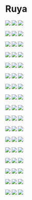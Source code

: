 # Ruya

 [![](https://img.shields.io/badge/stackoverflow-ruya-orange.svg?style=for-the-badge&logo=stackoverflow)](https://stackoverflow.com/questions/tagged/ruya)
![](https://img.shields.io/github/v/release/cilerler/ruya?style=for-the-badge&logo=github)
![](https://img.shields.io/github/downloads/cilerler/ruya/latest/total.svg?style=for-the-badge&logo=github&color=yellow)


[![](https://img.shields.io/nuget/v/Ruya.Primitives.svg?logo=nuget)](https://www.nuget.org/packages/Ruya.Primitives)
![](https://img.shields.io/nuget/dt/Ruya.Primitives.svg?logo=nuget&color=yellow)
![](https://github.com/cilerler/ruya/workflows/Ruya.Primitives/badge.svg)

[![](https://img.shields.io/nuget/v/Ruya.Helpers.Primitives.svg?logo=nuget)](https://www.nuget.org/packages/Ruya.Helpers.Primitives)
![](https://img.shields.io/nuget/dt/Ruya.Helpers.Primitives.svg?logo=nuget&color=yellow)
![](https://github.com/cilerler/ruya/workflows/Ruya.Helpers.Primitives/badge.svg)

[![](https://img.shields.io/nuget/v/Ruya.AppDomain.svg?logo=nuget)](https://www.nuget.org/packages/Ruya.AppDomain)
![](https://img.shields.io/nuget/dt/Ruya.AppDomain.svg?logo=nuget&color=yellow)
![](https://github.com/cilerler/ruya/workflows/Ruya.AppDomain/badge.svg)

[![](https://img.shields.io/nuget/v/Ruya.Extensions.Logging.svg?logo=nuget)](https://www.nuget.org/packages/Ruya.Extensions.Logging)
![](https://img.shields.io/nuget/dt/Ruya.Extensions.Logging.svg?logo=nuget&color=yellow)
![](https://github.com/cilerler/ruya/workflows/Ruya.Extensions.Logging/badge.svg)

[![](https://img.shields.io/nuget/v/Ruya.Extensions.Caching.svg?logo=nuget)](https://www.nuget.org/packages/Ruya.Extensions.Caching)
![](https://img.shields.io/nuget/dt/Ruya.Extensions.Caching.svg?logo=nuget&color=yellow)
![](https://github.com/cilerler/ruya/workflows/Ruya.Extensions.Caching/badge.svg)

[![](https://img.shields.io/nuget/v/Ruya.Security.Cryptography.svg?logo=nuget)](https://www.nuget.org/packages/Ruya.Security.Cryptography)
![](https://img.shields.io/nuget/dt/Ruya.Security.Cryptography.svg?logo=nuget&color=yellow)
![](https://github.com/cilerler/ruya/workflows/Ruya.Security.Cryptography/badge.svg)

[![](https://img.shields.io/nuget/v/Ruya.Bus.svg?logo=nuget)](https://www.nuget.org/packages/Ruya.Bus)
![](https://img.shields.io/nuget/dt/Ruya.Bus.svg?logo=nuget&color=yellow)
![](https://github.com/cilerler/ruya/workflows/Ruya.Bus/badge.svg)

[![](https://img.shields.io/nuget/v/Ruya.Bus.RabbitMQ.svg?logo=nuget)](https://www.nuget.org/packages/Ruya.Bus.RabbitMQ)
![](https://img.shields.io/nuget/dt/Ruya.Bus.RabbitMQ.svg?logo=nuget&color=yellow)
![](https://github.com/cilerler/ruya/workflows/Ruya.Bus.RabbitMQ/badge.svg)

[![](https://img.shields.io/nuget/v/Ruya.EntityFramework.svg?logo=nuget)](https://www.nuget.org/packages/Ruya.EntityFramework)
![](https://img.shields.io/nuget/dt/Ruya.EntityFramework.svg?logo=nuget&color=yellow)
![](https://github.com/cilerler/ruya/workflows/Ruya.EntityFramework/badge.svg)

[![](https://img.shields.io/nuget/v/Ruya.Services.CloudStorage.Abstractions.svg?logo=nuget)](https://www.nuget.org/packages/Ruya.Services.CloudStorage.Abstractions)
![](https://img.shields.io/nuget/dt/Ruya.Services.CloudStorage.Abstractions.svg?logo=nuget&color=yellow)
![](https://github.com/cilerler/ruya/workflows/Ruya.Services.CloudStorage.Abstractions/badge.svg)

[![](https://img.shields.io/nuget/v/Ruya.Services.CloudStorage.Google.svg?logo=nuget)](https://www.nuget.org/packages/Ruya.Services.CloudStorage.Google)
![](https://img.shields.io/nuget/dt/Ruya.Services.CloudStorage.Google.svg?logo=nuget&color=yellow)
![](https://github.com/cilerler/ruya/workflows/Ruya.Services.CloudStorage.Google/badge.svg)

[![](https://img.shields.io/nuget/v/Ruya.Services.CloudStorage.Local.svg?logo=nuget)](https://www.nuget.org/packages/Ruya.Services.CloudStorage.Local)
![](https://img.shields.io/nuget/dt/Ruya.Services.CloudStorage.Local.svg?logo=nuget&color=yellow)
![](https://github.com/cilerler/ruya/workflows/Ruya.Services.CloudStorage.Local/badge.svg)

[![](https://img.shields.io/nuget/v/Ruya.Services.DataAccess.Abstractions.svg?logo=nuget)](https://www.nuget.org/packages/Ruya.Services.DataAccess.Abstractions)
![](https://img.shields.io/nuget/dt/Ruya.Services.DataAccess.Abstractions.svg?logo=nuget&color=yellow)
![](https://github.com/cilerler/ruya/workflows/Ruya.Services.DataAccess.Abstractions/badge.svg)

[![](https://img.shields.io/nuget/v/Ruya.Services.DataAccess.Sql.svg?logo=nuget)](https://www.nuget.org/packages/Ruya.Services.DataAccess.Sql)
![](https://img.shields.io/nuget/dt/Ruya.Services.DataAccess.Sql.svg?logo=nuget&color=yellow)
![](https://github.com/cilerler/ruya/workflows/Ruya.Services.DataAccess.Sql/badge.svg)

[![](https://img.shields.io/nuget/v/Ruya.Services.MessageQueue.Abstractions.svg?logo=nuget)](https://www.nuget.org/packages/Ruya.Services.MessageQueue.Abstractions)
![](https://img.shields.io/nuget/dt/Ruya.Services.MessageQueue.Abstractions.svg?logo=nuget&color=yellow)
![](https://github.com/cilerler/ruya/workflows/Ruya.Services.MessageQueue.Abstractions/badge.svg)

[![](https://img.shields.io/nuget/v/Ruya.Services.MessageQueue.RabbitMq.svg?logo=nuget)](https://www.nuget.org/packages/Ruya.Services.MessageQueue.RabbitMq)
![](https://img.shields.io/nuget/dt/Ruya.Services.MessageQueue.RabbitMq.svg?logo=nuget&color=yellow)
![](https://github.com/cilerler/ruya/workflows/Ruya.Services.MessageQueue.RabbitMq/badge.svg)



<!-- # Introduction 
TODO: Give a short introduction of your project. Let this section explain the objectives or the motivation behind this project. 

# Getting Started
TODO: Guide users through getting your code up and running on their own system. In this section you can talk about:
1.	Installation process
2.	Software dependencies
3.	Latest releases
4.	API references

# Build and Test
TODO: Describe and show how to build your code and run the tests. 

# Contribute
TODO: Explain how other users and developers can contribute to make your code better. 

If you want to learn more about creating good readme files then refer the following [guidelines](https://www.visualstudio.com/en-us/docs/git/create-a-readme). You can also seek inspiration from the below readme files:
- [ASP.NET Core](https://github.com/aspnet/Home)
- [Visual Studio Code](https://github.com/Microsoft/vscode)
- [Chakra Core](https://github.com/Microsoft/ChakraCore) -->
